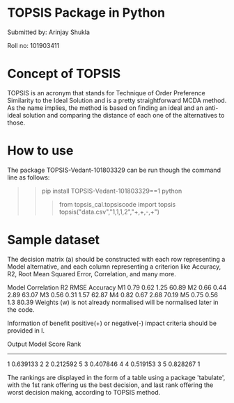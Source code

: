 # TOPSIS Package in Python
Submitted by: Arinjay Shukla

Roll no: 101903411

# Concept of TOPSIS
TOPSIS is an acronym that stands for Technique of Order Preference Similarity to the Ideal Solution and is a pretty straightforward MCDA method. As the name implies, the method is based on finding an ideal and an anti-ideal solution and comparing the distance of each one of the alternatives to those.

# How to use
The package TOPSIS-Vedant-101803329 can be run though the command line as follows:

>> pip install TOPSIS-Vedant-101803329==1
>> python
>>>from topsis_cal.topsiscode import topsis
>>>topsis("data.csv","1,1,1,2","+,+,-,+")

# Sample dataset
The decision matrix (a) should be constructed with each row representing a Model alternative, and each column representing a criterion like Accuracy, R2, Root Mean Squared Error, Correlation, and many more.

Model	Correlation	R2	RMSE	Accuracy
M1	0.79	0.62	1.25	60.89
M2	0.66	0.44	2.89	63.07
M3	0.56	0.31	1.57	62.87
M4	0.82	0.67	2.68	70.19
M5	0.75	0.56	1.3	80.39
Weights (w) is not already normalised will be normalised later in the code.

Information of benefit positive(+) or negative(-) impact criteria should be provided in I.


Output
Model   Score    Rank
-----  --------  ----
  1    0.639133    2
  2    0.212592    5
  3    0.407846    4
  4    0.519153    3
  5    0.828267    1

The rankings are displayed in the form of a table using a package 'tabulate', with the 1st rank offering us the best decision, and last rank offering the worst decision making, according to TOPSIS method.
